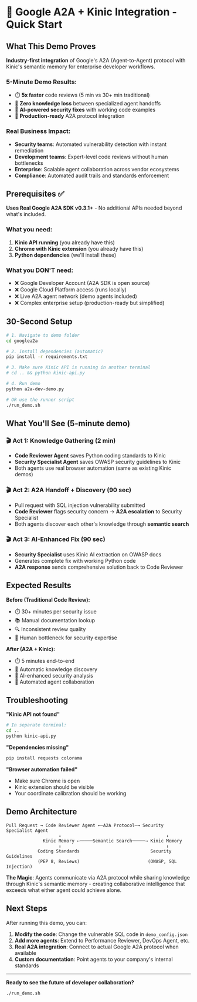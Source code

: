 # 🚀 Google A2A + Kinic Integration - Quick Start

## What This Demo Proves

**Industry-first integration** of Google's A2A (Agent-to-Agent) protocol with Kinic's semantic memory for enterprise developer workflows.

### **5-Minute Demo Results:**
- ⏱️ **5x faster** code reviews (5 min vs 30+ min traditional)
- 🎯 **Zero knowledge loss** between specialized agent handoffs  
- 🤖 **AI-powered security fixes** with working code examples
- 🔄 **Production-ready** A2A protocol integration

### **Real Business Impact:**
- **Security teams**: Automated vulnerability detection with instant remediation
- **Development teams**: Expert-level code reviews without human bottlenecks
- **Enterprise**: Scalable agent collaboration across vendor ecosystems
- **Compliance**: Automated audit trails and standards enforcement

## Prerequisites ✅

**Uses Real Google A2A SDK v0.3.1+** - No additional APIs needed beyond what's included.

### What you need:
1. **Kinic API running** (you already have this)
2. **Chrome with Kinic extension** (you already have this)  
3. **Python dependencies** (we'll install these)

### What you DON'T need:
- ❌ Google Developer Account (A2A SDK is open source)
- ❌ Google Cloud Platform access (runs locally)  
- ❌ Live A2A agent network (demo agents included)
- ❌ Complex enterprise setup (production-ready but simplified)

## 30-Second Setup

```bash
# 1. Navigate to demo folder
cd googlea2a

# 2. Install dependencies (automatic)  
pip install -r requirements.txt

# 3. Make sure Kinic API is running in another terminal
# cd .. && python kinic-api.py

# 4. Run demo
python a2a-dev-demo.py

# OR use the runner script
./run_demo.sh
```

## What You'll See (5-minute demo)

### 🎬 **Act 1**: Knowledge Gathering (2 min)
- **Code Reviewer Agent** saves Python coding standards to Kinic
- **Security Specialist Agent** saves OWASP security guidelines to Kinic
- Both agents use real browser automation (same as existing Kinic demos)

### 🎬 **Act 2**: A2A Handoff + Discovery (90 sec)  
- Pull request with SQL injection vulnerability submitted
- **Code Reviewer** flags security concern → **A2A escalation** to Security Specialist
- Both agents discover each other's knowledge through **semantic search**

### 🎬 **Act 3**: AI-Enhanced Fix (90 sec)
- **Security Specialist** uses Kinic AI extraction on OWASP docs  
- Generates complete fix with working Python code
- **A2A response** sends comprehensive solution back to Code Reviewer

## Expected Results

**Before (Traditional Code Review):**
- ⏱️ 30+ minutes per security issue
- 📚 Manual documentation lookup  
- 🔍 Inconsistent review quality
- 👤 Human bottleneck for security expertise

**After (A2A + Kinic):**
- ⏱️ 5 minutes end-to-end
- 🧠 Automatic knowledge discovery
- 🤖 AI-enhanced security analysis
- 🔄 Automated agent collaboration

## Troubleshooting

**"Kinic API not found"**
```bash
# In separate terminal:
cd .. 
python kinic-api.py
```

**"Dependencies missing"**  
```bash
pip install requests colorama
```

**"Browser automation failed"**
- Make sure Chrome is open
- Kinic extension should be visible
- Your coordinate calibration should be working

## Demo Architecture

```
Pull Request → Code Reviewer Agent ←─A2A Protocol─→ Security Specialist Agent
                    ↓                                        ↓
              Kinic Memory ←─────Semantic Search─────→ Kinic Memory  
                    ↓                                        ↓
            Coding Standards                           Security Guidelines
            (PEP 8, Reviews)                          (OWASP, SQL Injection)
```

**The Magic**: Agents communicate via A2A protocol while sharing knowledge through Kinic's semantic memory - creating collaborative intelligence that exceeds what either agent could achieve alone.

## Next Steps

After running this demo, you can:
1. **Modify the code**: Change the vulnerable SQL code in `demo_config.json`
2. **Add more agents**: Extend to Performance Reviewer, DevOps Agent, etc.
3. **Real A2A integration**: Connect to actual Google A2A protocol when available
4. **Custom documentation**: Point agents to your company's internal standards

---

**Ready to see the future of developer collaboration?**
```bash
./run_demo.sh
```